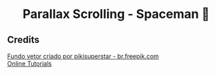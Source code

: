 <h1 align="center">Parallax Scrolling - Spaceman 🚀</h1>

## Credits
<a href='https://br.freepik.com/fotos-vetores-gratis/fundo'>Fundo vetor criado por pikisuperstar - br.freepik.com</a><br>
<a href='https://www.youtube.com/channel/UCbwXnUipZsLfUckBPsC7Jog'>Online Tutorials</a>
